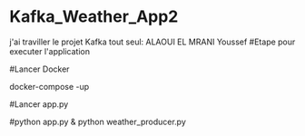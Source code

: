# Kafka_Weather_App2

j'ai traviller le projet Kafka tout seul: ALAOUI EL MRANI Youssef 
#Etape pour executer l'application

#Lancer Docker 

docker-compose -up

#Lancer app.py

#python 
app.py & python weather_producer.py

